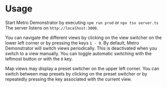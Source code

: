 Usage
=====

Start Metro Demonstrator by executing `npm run prod` or `npx tsx server.ts` The server listens on `http://localhost:3000`.

You can navigate the different views by clicking on the view switcher on the lower left corner or by pressing the keys `1 - 9`. By default, Metro Demonstrator will switch views periodically. This is deactivated when you switch to a view manually. You can toggle automatic switching with the leftmost button or with the `0` key.

Map views may display a preset switcher on the upper left corner. You can switch between map presets by clicking on the preset switcher or by repeatedly pressing the key associated with the current view.

